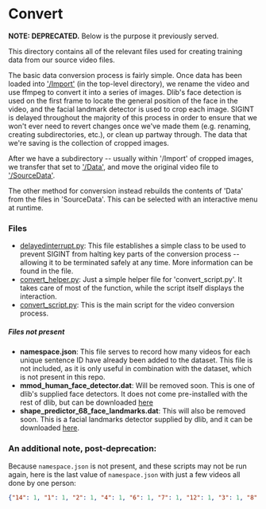 # Convert

**NOTE: DEPRECATED.** Below is the purpose it previously served.

This directory contains all of the relevant files used for creating training data from our source
video files.

The basic data conversion process is fairly simple. Once data has been loaded into ['/Import'](../Import)
(in the top-level directory), we rename the video and use ffmpeg to convert it into a series of
images. Dlib's face detection is used on the first frame to locate the general position of the face
in the video, and the facial landmark detector is used to crop each image. SIGINT is delayed
throughout the majority of this process in order to ensure that we won't ever need to revert
changes once we've made them (e.g. renaming, creating subdirectories, etc.), or clean up partway
through. The data that we're saving is the collection of cropped images.

After we have a subdirectory -- usually within '/Import' of cropped images, we transfer that set to
['/Data'](../Data), and move the original video file to ['/SourceData'](SourceData).

The other method for conversion instead rebuilds the contents of 'Data' from the files in
'SourceData'. This can be selected with an interactive menu at runtime.

### Files

* [delayedinterrupt.py](delayedinterrupt.py): This file establishes a simple class to be used to
	prevent SIGINT from halting key parts of the conversion process -- allowing it to be terminated
	safely at any time. More information can be found in the file.
* [convert_helper.py](convert_helper.py): Just a simple helper file for 'convert_script.py'. It
	takes care of most of the function, while the script itself displays the interaction.
* [convert_script.py](convert_script.py): This is the main script for the video conversion process.

##### Files not present

* **namespace.json**: This file serves to record how many videos for each unique sentence ID have
	already been added to the dataset. This file is not included, as it is only useful in
	combination with the dataset, which is not present in this repo.
* **mmod_human_face_detector.dat**: Will be removed soon. This is one of dlib's supplied face
	detectors. It does not come pre-installed with the rest of dlib, but can be downloaded
	[here](http://dlib.net/files/mmod_human_face_detector.dat.bz2)
* **shape_predictor_68_face_landmarks.dat**: This will also be removed soon. This is a facial
	landmarks detector supplied by dlib, and it can be downloaded
	[here](http://dlib.net/files/shape_predictor_68_face_landmarks.dat.bz2).

### An additional note, post-deprecation:

Because `namespace.json` is not present, and these scripts may not be run again, here is the last
value of `namespace.json` with just a few videos all done by one person:
```json
{"14": 1, "1": 1, "2": 1, "4": 1, "6": 1, "7": 1, "12": 1, "3": 1, "8": 1, "13": 1, "11": 1, "9": 1, "10": 1, "5": 1, "15": 1}
```